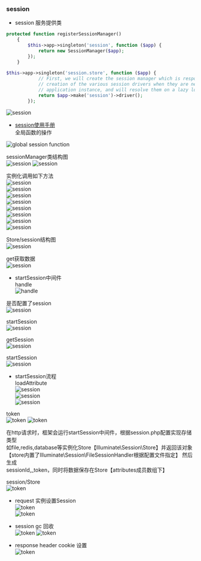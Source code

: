 ### session  
- session 服务提供类  
```php  
protected function registerSessionManager()
    {
        $this->app->singleton('session', function ($app) {
            return new SessionManager($app);
        });
    }
    
$this->app->singleton('session.store', function ($app) {
            // First, we will create the session manager which is responsible for the
            // creation of the various session drivers when they are needed by the
            // application instance, and will resolve them on a lazy load basis.
            return $app->make('session')->driver();
        });
```   
![session](images/session/1.png)  

- [session使用手册](https://learnku.com/docs/laravel/5.5/session/1301#retrieving-data)  
全局函数的操作  

![global session function](images/session/session1.png)

sessionManager类结构图  
![session](images/session/SessionManager.png)
![session](images/session/SessionManager1.png)    

实例化调用如下方法    
![session](images/session/session2.png)  
![session](images/session/session3.png)  
![session](images/session/session4.png)  
![session](images/session/session5.png)  
![session](images/session/session6.png)  
![session](images/session/session7.png)  
![session](images/session/session8.png)  
![session](images/session/session9.png)  


Store/session结构图  
![session](images/session/Store.png)    

get获取数据  
![session](images/session/get.png)    


- startSession中间件   
handle   
![handle](images/session/handle1.png)

是否配置了session  
![session](images/session/handle2.png)    

startSession  
![session](images/session/handle3.png)    

getSession  
![session](images/session/handle4.png) 

startSession  
![session](images/session/handle5.png)   

- startSession流程  
loadAttribute  
![session](images/session/attribute1.png)  
![session](images/session/handle6.png)  
![session](images/session/attribute2.png)   

token   
![token](images/session/token.png) 
![token](images/session/token1.png)   

在http请求时，框架会运行startSession中间件，根据session.php配置实现存储类型  
如file,redis,database等实例化Store【Illuminate\Session\Store】并返回该对象   
【store内置了Illuminate\Session\FileSessionHandler根据配置文件指定】 然后生成  
sessionId,_token，同时将数据保存在Store【attributes成员数组下】    

session/Store   
![token](images/session/store2.png)     


- request 实例设置Session  
![token](images/session/request1.png)  
![token](images/session/request2.png)    

- session gc 回收  
![token](images/session/gc1.png) 
![token](images/session/gc2.png)  

- response header cookie 设置  
![token](images/session/header.png)  